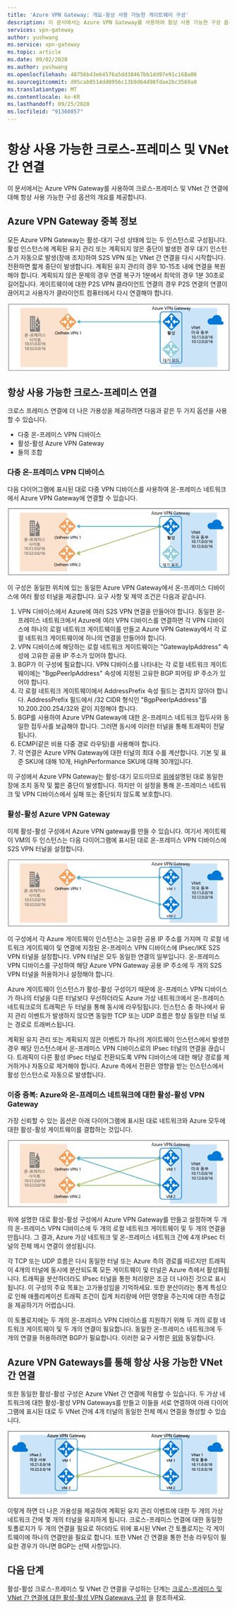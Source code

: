 ```yaml
---
title: 'Azure VPN Gateway: 개요-항상 사용 가능한 게이트웨이 구성'
description: 이 문서에서는 Azure VPN Gateway를 사용하여 항상 사용 가능한 구성 옵션의 개요를 제공합니다.
services: vpn-gateway
author: yushwang
ms.service: vpn-gateway
ms.topic: article
ms.date: 09/02/2020
ms.author: yushwang
ms.openlocfilehash: 48756b43e64576a5dd38467bb1dd97e91c168a06
ms.sourcegitcommit: d95cab0514dd0956c13b9d64d98fdae2bc3569a0
ms.translationtype: MT
ms.contentlocale: ko-KR
ms.lasthandoff: 09/25/2020
ms.locfileid: "91360857"
---
```

# <a name="highly-available-cross-premises-and-vnet-to-vnet-connectivity"></a>항상 사용 가능한 크로스-프레미스 및 VNet 간 연결
이 문서에서는 Azure VPN Gateway를 사용하여 크로스-프레미스 및 VNet 간 연결에 대해 항상 사용 가능한 구성 옵션의 개요를 제공합니다.

## <a name="about-azure-vpn-gateway-redundancy"></a><a name = "activestandby"></a>Azure VPN Gateway 중복 정보
모든 Azure VPN Gateway는 활성-대기 구성 상태에 있는 두 인스턴스로 구성됩니다. 활성 인스턴스에 계획된 유지 관리 또는 계획되지 않은 중단이 발생한 경우 대기 인스턴스가 자동으로 발생(장애 조치)하여 S2S VPN 또는 VNet 간 연결을 다시 시작합니다. 전환하면 짧게 중단이 발생합니다. 계획된 유지 관리의 경우 10-15초 내에 연결을 복원해야 합니다. 계획되지 않은 문제의 경우 연결 복구가 1분에서 최악의 경우 1분 30초로 길어집니다. 게이트웨이에 대한 P2S VPN 클라이언트 연결의 경우 P2S 연결의 연결이 끊어지고 사용자가 클라이언트 컴퓨터에서 다시 연결해야 합니다.

![다이어그램은 Azure에서 호스트 되는 서브넷에 연결 하기 위해 활성 Azure V p 서브넷과 온-프레미스 V P N이 연결 된 온-프레미스 사이트와 대기 게이트웨이를 사용할 수 있는 온-프레미스 사이트를 표시 합니다.](./media/vpn-gateway-highlyavailable/active-standby.png)

## <a name="highly-available-cross-premises-connectivity"></a>항상 사용 가능한 크로스-프레미스 연결
크로스 프레미스 연결에 더 나은 가용성을 제공하려면 다음과 같은 두 가지 옵션을 사용할 수 있습니다.

* 다중 온-프레미스 VPN 디바이스
* 활성-활성 Azure VPN Gateway
* 둘의 조합

### <a name="multiple-on-premises-vpn-devices"></a><a name = "activeactiveonprem"></a>다중 온-프레미스 VPN 디바이스
다음 다이어그램에 표시된 대로 다중 VPN 디바이스를 사용하여 온-프레미스 네트워크에서 Azure VPN Gateway에 연결할 수 있습니다.

![다중 온-프레미스 VPN](./media/vpn-gateway-highlyavailable/multiple-onprem-vpns.png)

이 구성은 동일한 위치에 있는 동일한 Azure VPN Gateway에서 온-프레미스 디바이스에 여러 활성 터널을 제공합니다. 요구 사항 및 제약 조건은 다음과 같습니다.

1. VPN 디바이스에서 Azure에 여러 S2S VPN 연결을 만들어야 합니다. 동일한 온-프레미스 네트워크에서 Azure에 여러 VPN 디바이스를 연결하면 각 VPN 디바이스에 하나의 로컬 네트워크 게이트웨이를 만들고 Azure VPN Gateway에서 각 로컬 네트워크 게이트웨이에 하나의 연결을 만들어야 합니다.
2. VPN 디바이스에 해당하는 로컬 네트워크 게이트웨이는 "GatewayIpAddress" 속성에 고유한 공용 IP 주소가 있어야 합니다.
3. BGP가 이 구성에 필요합니다. VPN 디바이스를 나타내는 각 로컬 네트워크 게이트웨이에는 "BgpPeerIpAddress" 속성에 지정된 고유한 BGP 피어링 IP 주소가 있어야 합니다.
4. 각 로컬 네트워크 게이트웨이에서 AddressPrefix 속성 필드는 겹치지 않아야 합니다. AddressPrefix 필드에서 /32 CIDR 형식인 "BgpPeerIpAddress"를 10.200.200.254/32와 같이 지정해야 합니다.
5. BGP를 사용하여 Azure VPN Gateway에 대한 온-프레미스 네트워크 접두사와 동일한 접두사를 보급해야 합니다. 그러면 동시에 이러한 터널을 통해 트래픽이 전달됩니다.
6. ECMP(같은 비용 다중 경로 라우팅)를 사용해야 합니다.
7. 각 연결은 Azure VPN Gateway에 대한 터널의 최대 수를 계산합니다. 기본 및 표준 SKU에 대해 10개, HighPerformance SKU에 대해 30개입니다. 

이 구성에서 Azure VPN Gateway는 활성-대기 모드이므로 [위에](#activestandby)설명된 대로 동일한 장애 조치 동작 및 짧은 중단이 발생합니다. 하지만 이 설정을 통해 온-프레미스 네트워크 및 VPN 디바이스에서 실패 또는 중단되지 않도록 보호합니다.

### <a name="active-active-azure-vpn-gateway"></a>활성-활성 Azure VPN Gateway
이제 활성-활성 구성에서 Azure VPN gateway를 만들 수 있습니다. 여기서 게이트웨이 VM의 두 인스턴스는 다음 다이어그램에 표시된 대로 온-프레미스 VPN 디바이스에 S2S VPN 터널을 설정합니다.

![다이어그램은 Azure에서 호스트 되는 서브넷에 연결 하기 위해 두 개의 활성 Azure V p N 게이트웨이에 연결 된 개인 I P 서브넷 및 온-프레미스 V P N을 사용 하 여 온-프레미스 사이트를 표시 합니다.](./media/vpn-gateway-highlyavailable/active-active.png)

이 구성에서 각 Azure 게이트웨이 인스턴스는 고유한 공용 IP 주소를 가지며 각 로컬 네트워크 게이트웨이 및 연결에 지정된 온-프레미스 VPN 디바이스에 IPsec/IKE S2S VPN 터널을 설정합니다. VPN 터널은 모두 동일한 연결의 일부입니다. 온-프레미스 VPN 디바이스를 구성하여 해당 Azure VPN Gateway 공용 IP 주소에 두 개의 S2S VPN 터널을 허용하거나 설정해야 합니다.

Azure 게이트웨이 인스턴스가 활성-활성 구성이기 때문에 온-프레미스 VPN 디바이스가 하나의 터널을 다른 터널보다 우선하더라도 Azure 가상 네트워크에서 온-프레미스 네트워크로의 트래픽은 두 터널을 통해 동시에 라우팅됩니다. 인스턴스 중 하나에서 유지 관리 이벤트가 발생하지 않으면 동일한 TCP 또는 UDP 흐름은 항상 동일한 터널 또는 경로로 트래버스됩니다.

계획된 유지 관리 또는 계획되지 않은 이벤트가 하나의 게이트웨이 인스턴스에서 발생한 경우 해당 인스턴스에서 온-프레미스 VPN 디바이스로의 IPsec 터널의 연결을 끊습니다. 트래픽이 다른 활성 IPsec 터널로 전환되도록 VPN 디바이스에 대한 해당 경로를 제거하거나 자동으로 제거해야 합니다. Azure 측에서 전환은 영향을 받는 인스턴스에서 활성 인스턴스로 자동으로 발생합니다.

### <a name="dual-redundancy-active-active-vpn-gateways-for-both-azure-and-on-premises-networks"></a>이중 중복: Azure와 온-프레미스 네트워크에 대한 활성-활성 VPN Gateway
가장 신뢰할 수 있는 옵션은 아래 다이어그램에 표시된 대로 네트워크와 Azure 모두에 대한 활성-활성 게이트웨이를 결합하는 것입니다.

![이중 중복](./media/vpn-gateway-highlyavailable/dual-redundancy.png)

위에 설명한 대로 활성-활성 구성에서 Azure VPN Gateway를 만들고 설정하며 두 개의 온-프레미스 VPN 디바이스에 두 개의 로컬 네트워크 게이트웨이 및 두 개의 연결을 만듭니다. 그 결과, Azure 가상 네트워크 및 온-프레미스 네트워크 간에 4개 IPsec 터널의 전체 메시 연결이 생성됩니다.

각 TCP 또는 UDP 흐름은 다시 동일한 터널 또는 Azure 측의 경로를 따르지만 트래픽이 4개의 터널에 동시에 분산되도록 모든 게이트웨이 및 터널은 Azure 측에서 활성화됩니다. 트래픽을 분산하더라도 IPsec 터널을 통한 처리량은 조금 더 나아진 것으로 표시됩니다. 이 구성의 주요 목표는 고가용성임을 기억하세요. 또한 분산이라는 통계 특성으로 인해 애플리케이션 트래픽 조건이 집계 처리량에 어떤 영향을 주는지에 대한 측정값을 제공하기가 어렵습니다.

이 토폴로지에는 두 개의 온-프레미스 VPN 디바이스를 지원하기 위해 두 개의 로컬 네트워크 게이트웨이 및 두 개의 연결이 필요합니다. 동일한 온-프레미스 네트워크에 두 개의 연결을 허용하려면 BGP가 필요합니다. 이러한 요구 사항은 [위와](#activeactiveonprem) 동일합니다. 

## <a name="highly-available-vnet-to-vnet-connectivity-through-azure-vpn-gateways"></a>Azure VPN Gateways를 통해 항상 사용 가능한 VNet 간 연결
또한 동일한 활성-활성 구성은 Azure VNet 간 연결에 적용할 수 있습니다. 두 가상 네트워크에 대한 활성-활성 VPN Gateways를 만들고 이들을 서로 연결하여 아래 다이어그램에 표시된 대로 두 VNet 간에 4개 터널의 동일한 전체 메시 연결을 형성할 수 있습니다.

![다이어그램에는 두 개의 가상 사이트가 연결 되는 개인 I P 서브넷 및 두 개의 Azure V P N 게이트웨이를 호스트 하는 두 개의 Azure 지역이 표시 됩니다.](./media/vpn-gateway-highlyavailable/vnet-to-vnet.png)

이렇게 하면 더 나은 가용성을 제공하여 계획된 유지 관리 이벤트에 대한 두 개의 가상 네트워크 간에 몇 개의 터널을 유지하게 됩니다. 크로스-프레미스 연결에 대한 동일한 토폴로지가 두 개의 연결을 필요로 하더라도 위에 표시된 VNet 간 토폴로지는 각 게이트웨이에 하나의 연결만을 필요로 합니다. 또한 VNet 간 연결을 통한 전송 라우팅이 필요한 경우가 아니면 BGP는 선택 사항입니다.

## <a name="next-steps"></a>다음 단계
활성-활성 크로스-프레미스 및 VNet 간 연결을 구성하는 단계는 [크로스-프레미스 및 VNet 간 연결에 대한 활성-활성 VPN Gateways 구성](vpn-gateway-activeactive-rm-powershell.md) 을 참조하세요.

